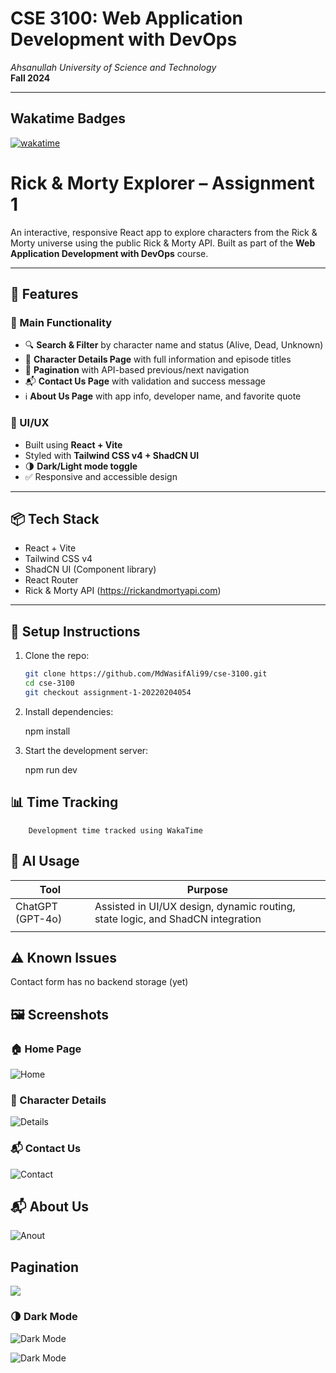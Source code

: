 # CSE 3100: Web Application Development with DevOps

_Ahsanullah University of Science and Technology_  
**Fall 2024**

---
## Wakatime Badges

[![wakatime](https://wakatime.com/badge/user/25bd1379-89ac-47c1-8743-d56b2288f599/project/ef66ad79-a9b8-47e0-810d-b3bd802cb5bd.svg)](https://wakatime.com/badge/user/25bd1379-89ac-47c1-8743-d56b2288f599/project/ef66ad79-a9b8-47e0-810d-b3bd802cb5bd)


# Rick & Morty Explorer – Assignment 1

An interactive, responsive React app to explore characters from the Rick & Morty universe using the public Rick & Morty API. Built as part of the **Web Application Development with DevOps** course.

---

## 🚀 Features

### 🧪 Main Functionality
- 🔍 **Search & Filter** by character name and status (Alive, Dead, Unknown)
- 📄 **Character Details Page** with full information and episode titles
- 📄 **Pagination** with API-based previous/next navigation
- 📬 **Contact Us Page** with validation and success message
- ℹ️ **About Us Page** with app info, developer name, and favorite quote

### 💄 UI/UX
- Built using **React + Vite**
- Styled with **Tailwind CSS v4 + ShadCN UI**
- 🌗 **Dark/Light mode toggle**
- ✅ Responsive and accessible design

---

## 📦 Tech Stack

- React + Vite
- Tailwind CSS v4
- ShadCN UI (Component library)
- React Router
- Rick & Morty API (https://rickandmortyapi.com)

---

## 🔧 Setup Instructions

1. Clone the repo:
   ```bash
   git clone https://github.com/MdWasifAli99/cse-3100.git
   cd cse-3100
   git checkout assignment-1-20220204054
2. Install dependencies:

    npm install

3. Start the development server:
     
     npm run dev   


## 📊 Time Tracking

        Development time tracked using WakaTime

 ## 🤖 AI Usage

| Tool             | Purpose                                                                        |
| ---------------- | ------------------------------------------------------------------------------ |
| ChatGPT (GPT-4o) | Assisted in UI/UX design, dynamic routing, state logic, and ShadCN integration |
                              |
## ⚠️ Known Issues
Contact form has no backend storage (yet)

## 🖼️ Screenshots

### 🏠 Home Page
![Home](./screenshots/homepage.png)

### 📄 Character Details
![Details](./screenshots/details.png)

### 📬 Contact Us
![Contact](./screenshots/contact.png)

## 📬 About Us
![Anout](./screenshots/about.png)

## Pagination
![](./screenshots/pagination.png)

### 🌗 Dark Mode
![Dark Mode](./screenshots/homepage-dark.png)

![Dark Mode](./screenshots/about-dark.png)



